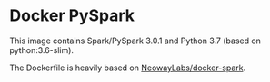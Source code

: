 # Docker PySpark

This image contains Spark/PySpark 3.0.1 and Python 3.7 (based on python:3.6-slim).

The Dockerfile is heavily based on [NeowayLabs/docker-spark](https://github.com/NeowayLabs/docker-spark).

